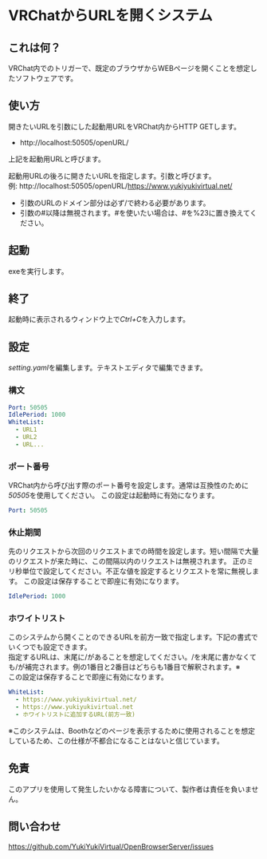 # VRChatからURLを開くシステム
## これは何？
VRChat内でのトリガーで、既定のブラウザからWEBページを開くことを想定したソフトウェアです。

## 使い方
開きたいURLを引数にした起動用URLをVRChat内からHTTP GETします。
- http://localhost:50505/openURL/

上記を起動用URLと呼びます。

起動用URLの後ろに開きたいURLを指定します。引数と呼びます。  
例: http://localhost:50505/openURL/https://www.yukiyukivirtual.net/  
- 引数のURLのドメイン部分は必ず/で終わる必要があります。
- 引数の#以降は無視されます。#を使いたい場合は、#を%23に置き換えてください。

## 起動
exeを実行します。

## 終了
起動時に表示されるウィンドウ上で*Ctrl+C*を入力します。

## 設定
*setting.yaml*を編集します。テキストエディタで編集できます。

### 構文
```yaml
Port: 50505
IdlePeriod: 1000
WhiteList:
  - URL1
  - URL2
  - URL...
```

### ポート番号
VRChat内から呼び出す際のポート番号を設定します。通常は互換性のために*50505*を使用してください。
この設定は起動時に有効になります。
```yaml
Port: 50505
```

### 休止期間
先のリクエストから次回のリクエストまでの時間を設定します。短い間隔で大量のリクエストが来た時に、この間隔以内のリクエストは無視されます。
正のミリ秒単位で設定してください。不正な値を設定するとリクエストを常に無視します。
この設定は保存することで即座に有効になります。
```yaml
IdlePeriod: 1000
```

### ホワイトリスト
このシステムから開くことのできるURLを前方一致で指定します。下記の書式でいくつでも設定できます。  
指定するURLは、末尾に/があることを想定してください。/を末尾に書かなくても/が補完されます。例の1番目と2番目はどちらも1番目で解釈されます。※  
この設定は保存することで即座に有効になります。
```yaml
WhiteList:
  - https://www.yukiyukivirtual.net/
  - https://www.yukiyukivirtual.net
  - ホワイトリストに追加するURL(前方一致)
```
※このシステムは、Boothなどのページを表示するために使用されることを想定しているため、この仕様が不都合になることはないと信じています。

## 免責
このアプリを使用して発生したいかなる障害について、製作者は責任を負いません。

## 問い合わせ
https://github.com/YukiYukiVirtual/OpenBrowserServer/issues
